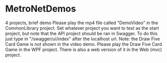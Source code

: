 # MetroNetDemos
4 projects, brief demo
Please play the mp4 file called "DemoVideo" in the CommonLibrary project.
Set whatever project you want to test as the start project, but note that the API project should be ran in Swagger.
To do this just type in "/swagger/ui/index" after the localhost url.
Note: the Draw Five Card Game is not shown in the video demo. Please play the Draw Five Card Game in the WPF project. There is also a web version of it in the Web (mvc) project.
